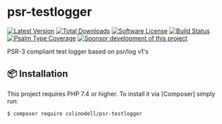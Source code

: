 # psr-testlogger

[![Latest Version](https://img.shields.io/packagist/v/colinodell/psr-testlogger.svg?style=flat-square)](https://packagist.org/packages/colinodell/psr-testlogger)
[![Total Downloads](https://img.shields.io/packagist/dt/colinodell/psr-testlogger.svg?style=flat-square)](https://packagist.org/packages/colinodell/psr-testlogger)
[![Software License](https://img.shields.io/badge/License-MIT-brightgreen.svg?style=flat-square)](LICENSE)
[![Build Status](https://img.shields.io/github/workflow/status/colinodell/psr-testlogger/Tests/main.svg?style=flat-square)](https://github.com/colinodell/psr-testlogger/actions?query=workflow%3ATests+branch%3Amain)
[![Psalm Type Coverage](https://shepherd.dev/github/colinodell/psr-testlogger/coverage.svg)](https://shepherd.dev/github/colinodell/psr-testlogger)
[![Sponsor development of this project](https://img.shields.io/badge/sponsor%20this%20package-%E2%9D%A4-ff69b4.svg?style=flat-square)](https://www.colinodell.com/sponsor)

PSR-3 compliant test logger based on psr/log v1's

## 📦 Installation

This project requires PHP 7.4 or higher.  To install it via [Composer] simply run:

``` bash
$ composer require colinodell/psr-testlogger
```
